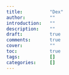 ```yaml
---
title:          "Dex"
author:       	""
introduction: 	""
description:  	""
draft: 		 	true
comments:		true
cover:			""
toc:			true
tags:         	[]
categories:   	[]
---
```

